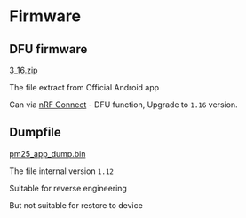 # Firmware

## DFU firmware

[3_16.zip](3_16.zip)

The file extract from Official Android app

Can via [nRF Connect](https://play.google.com/store/apps/details?id=no.nordicsemi.android.mcp) - DFU function,
Upgrade to `1.16` version.

## Dumpfile

[pm25_app_dump.bin](pm25_app_dump.bin)

The file internal version `1.12`

Suitable for reverse engineering

But not suitable for restore to device
